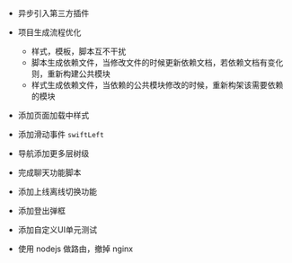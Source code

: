 

<!-- - 缩小到平板状态，修复小图标不能展开 -->
<!-- - 修复 popover 箭头问题 -->
<!-- - Table 样式更换成 weili -->
<!-- - checkbox Radio 样式修复 -->
- 异步引入第三方插件 
- 项目生成流程优化
  - 样式，模板，脚本互不干扰
  - 脚本生成依赖文件，当修改文件的时候更新依赖文档，若依赖文档有变化则，重新构建公共模块
  - 样式生成依赖文件，当依赖的公共模块修改的时候，重新构架该需要依赖的模块

- 添加页面加载中样式
- 添加滑动事件 `swiftLeft`
- 导航添加更多层树级
- 完成聊天功能脚本
- 添加上线离线切换功能
- 添加登出弹框

- 添加自定义UI单元测试
- 使用 nodejs 做路由，撤掉 nginx
